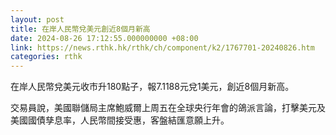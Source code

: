 ```yaml
---
layout: post
title: 在岸人民幣兌美元創近8個月新高
date: 2024-08-26 17:12:55.000000000 +08:00
link: https://news.rthk.hk/rthk/ch/component/k2/1767701-20240826.htm
categories: rthk
---
```


在岸人民幣兌美元收市升180點子，報7.1188元兌1美元，創近8個月新高。

交易員說，美國聯儲局主席鮑威爾上周五在全球央行年會的鴿派言論，打擊美元及美國國債孳息率，人民幣間接受惠，客盤結匯意願上升。
